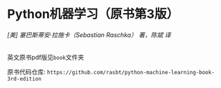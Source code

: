 # Python机器学习（原书第3版）

###### [美] 塞巴斯蒂安·拉施卡（Sebastian Raschka） 著，陈斌 译


英文原书pdf版见`book`文件夹


原书代码仓库: `https://github.com/rasbt/python-machine-learning-book-3rd-edition`
